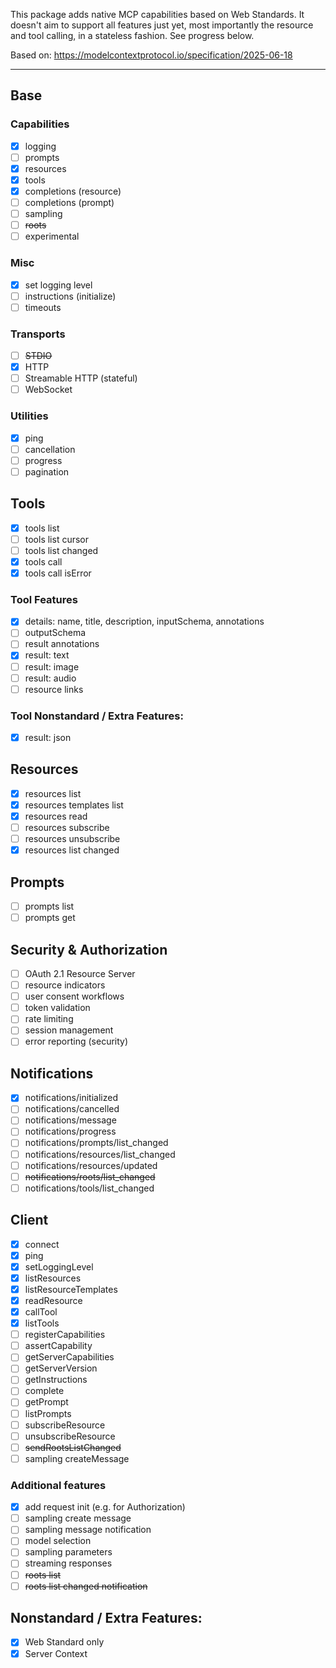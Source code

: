 This package adds native MCP capabilities based on Web Standards. It doesn't aim to support all features just yet, most importantly the resource and tool calling, in a stateless fashion. See progress below.

Based on: https://modelcontextprotocol.io/specification/2025-06-18

---

## Base

### Capabilities

-  [x] logging
-  [ ] prompts
-  [x] resources
-  [x] tools
-  [x] completions (resource)
-  [ ] completions (prompt)
-  [ ] sampling
-  [ ] ~~roots~~
-  [ ] experimental

### Misc

-  [x] set logging level
-  [ ] instructions (initialize)
-  [ ] timeouts

### Transports

-  [ ] ~~STDIO~~
-  [x] HTTP
-  [ ] Streamable HTTP (stateful)
-  [ ] WebSocket

### Utilities

-  [x] ping
-  [ ] cancellation
-  [ ] progress
-  [ ] pagination

## Tools

-  [x] tools list
-  [ ] tools list cursor
-  [ ] tools list changed
-  [x] tools call
-  [x] tools call isError

### Tool Features

-  [x] details: name, title, description, inputSchema, annotations
-  [ ] outputSchema
-  [ ] result annotations
-  [x] result: text
-  [ ] result: image
-  [ ] result: audio
-  [ ] resource links

### Tool Nonstandard / Extra Features:

-  [x] result: json

## Resources

-  [x] resources list
-  [x] resources templates list
-  [x] resources read
-  [ ] resources subscribe
-  [ ] resources unsubscribe
-  [x] resources list changed

## Prompts

-  [ ] prompts list
-  [ ] prompts get

## Security & Authorization

-  [ ] OAuth 2.1 Resource Server
-  [ ] resource indicators
-  [ ] user consent workflows
-  [ ] token validation
-  [ ] rate limiting
-  [ ] session management
-  [ ] error reporting (security)

## Notifications

-  [x] notifications/initialized
-  [ ] notifications/cancelled
-  [ ] notifications/message
-  [ ] notifications/progress
-  [ ] notifications/prompts/list_changed
-  [ ] notifications/resources/list_changed
-  [ ] notifications/resources/updated
-  [ ] ~~notifications/roots/list_changed~~
-  [ ] notifications/tools/list_changed

## Client

-  [x] connect
-  [x] ping
-  [x] setLoggingLevel
-  [x] listResources
-  [x] listResourceTemplates
-  [x] readResource
-  [x] callTool
-  [x] listTools
-  [ ] registerCapabilities
-  [ ] assertCapability
-  [ ] getServerCapabilities
-  [ ] getServerVersion
-  [ ] getInstructions
-  [ ] complete
-  [ ] getPrompt
-  [ ] listPrompts
-  [ ] subscribeResource
-  [ ] unsubscribeResource
-  [ ] ~~sendRootsListChanged~~
-  [ ] sampling createMessage

### Additional features

-  [x] add request init (e.g. for Authorization)
-  [ ] sampling create message
-  [ ] sampling message notification
-  [ ] model selection
-  [ ] sampling parameters
-  [ ] streaming responses
-  [ ] ~~roots list~~
-  [ ] ~~roots list changed notification~~

## Nonstandard / Extra Features:

-  [x] Web Standard only
-  [x] Server Context
